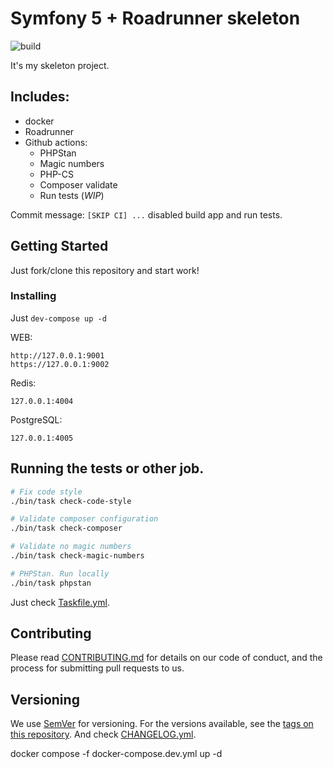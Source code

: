# Symfony 5 + Roadrunner skeleton

![build](https://github.com/DenSul/symfony-roadrunner-skeleton/workflows/build/badge.svg?branch=master)

It's my skeleton project.

## Includes:
- docker
- Roadrunner
- Github actions:
  - PHPStan
  - Magic numbers
  - PHP-CS
  - Composer validate
  - Run tests (*WIP*)

Commit message: `[SKIP CI] ...` disabled build app and run tests.


## Getting Started

Just fork/clone this repository and start work!


### Installing

Just `dev-compose up -d`

WEB:
```
http://127.0.0.1:9001
https://127.0.0.1:9002
```
Redis:
```
127.0.0.1:4004
```
PostgreSQL:
```
127.0.0.1:4005
```

## Running the tests or other job.

```bash
# Fix code style
./bin/task check-code-style

# Validate composer configuration
./bin/task check-composer

# Validate no magic numbers
./bin/task check-magic-numbers

# PHPStan. Run locally
./bin/task phpstan
```

Just check [Taskfile.yml](./Taskfile.md).


## Contributing

Please read [CONTRIBUTING.md](https://gist.github.com/PurpleBooth/b24679402957c63ec426) for details on our code of conduct, and the process for submitting pull requests to us.

## Versioning

We use [SemVer](http://semver.org/) for versioning. For the versions available, see the [tags on this repository](https://github.com/densul/symfony-roadrunner-skeleton/tags). 
And check [CHANGELOG.yml](./CHANGELOG.md).


 docker compose -f docker-compose.dev.yml up -d